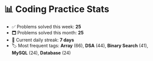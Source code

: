 # 📊 Coding Practice Stats

- ✅ Problems solved this week: **25**
- 🗖️ Problems solved this month: **25**
- 📌 Current daily streak: **7 days**
- 🏷️ Most frequent tags: **Array** (66), **DSA** (44), **Binary Search** (41), **MySQL** (24), **Database** (24)
